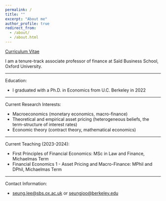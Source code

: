 ```yaml
---
permalink: /
title: ""
excerpt: "About me"
author_profile: true
redirect_from: 
  - /about/
  - /about.html
---
```


[Curriculum Vitae](/files/cv.pdf)




I am a tenure-track associate professor of finance at Saïd Business School, Oxford University.

-----

Education:

* I graduated with a Ph.D. in Economics from U.C. Berkeley in 2022


-----

Current Research Interests:

* Macroeconomics (monetary economics, macro-finance)
* Theoretical and empirical asset pricing (heterogeneous beliefs, the term-structure of interest rates)
* Economic theory (contract theory, mathematical economics)


-----

Current Teaching (2023-2024):

* First Principles of Financial Economics: MSc in Law and Finance, Michaelmas Term
* Financial Economics 1 - Asset Pricing and Macro-Finance: MPhil and DPhil, Michaelmas Term

-----

Contact Information:

* seung.lee@sbs.ox.ac.uk or seungjoo@berkeley.edu
